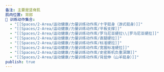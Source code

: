 ```yaml
---
备注: 主要是竖脊肌
肌肉位置: 背部
🏃 训练动作集合:
  - "[[Spaces/2-Area/运动健康/力量训练动作库/十字挺身（游式挺身）]]"
  - "[[Spaces/2-Area/运动健康/力量训练动作库/平板支撑]]"
  - "[[Spaces/2-Area/运动健康/力量训练动作库/罗马尼亚硬拉\\|罗马尼亚硬拉]]"
  - "[[Spaces/2-Area/运动健康/力量训练动作库/直腿硬拉]]"
  - "[[Spaces/2-Area/运动健康/力量训练动作库/标准硬拉]]"
  - "[[Spaces/2-Area/运动健康/力量训练动作库/宽握标准硬拉]]"
  - "[[Spaces/2-Area/运动健康/力量训练动作库/史密斯机负重深蹲]]"
  - "[[Spaces/2-Area/运动健康/力量训练动作库/背屈伸（山羊挺身）]]"
publish: true
---
```

